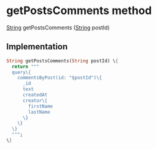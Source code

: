 


# getPostsComments method








[String](https://api.flutter.dev/flutter/dart-core/String-class.html) getPostsComments
([String](https://api.flutter.dev/flutter/dart-core/String-class.html) postId)








## Implementation

```dart
String getPostsComments(String postId) \{
  return """
  query\{
    commentsByPost(id: "$postId")\{
      _id
      text
      createdAt
      creator\{
        firstName
        lastName
      \}
    \}
  \}
  """;
\}
```







